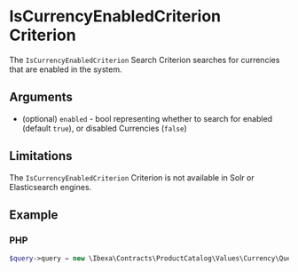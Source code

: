 # IsCurrencyEnabledCriterion Criterion

The `IsCurrencyEnabledCriterion` Search Criterion searches for currencies that are enabled in the system.

## Arguments

- (optional) `enabled` - bool representing whether to search for enabled (default `true`),
or disabled Currencies (`false`)

## Limitations

The `IsCurrencyEnabledCriterion` Criterion is not available in Solr or Elasticsearch engines.

## Example

### PHP

``` php
$query->query = new \Ibexa\Contracts\ProductCatalog\Values\Currency\Query\Criterion\IsCurrencyEnabledCriterion();
```
